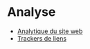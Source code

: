 # Analyse

  * [Analytique du site web](reporting/analytics.html)
  * [Trackers de liens](reporting/link_tracker.html)

